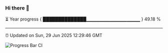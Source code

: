 ### Hi there 👋

⏳ Year progress { ██████████████▁▁▁▁▁▁▁▁▁▁▁▁▁▁▁▁ } 49.18 %

---

⏰ Updated on Sun, 29 Jun 2025 12:29:46 GMT

![Progress Bar CI](https://github.com/liununu/liununu/workflows/Progress%20Bar%20CI/badge.svg)
